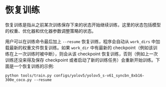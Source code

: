 # 恢复训练

恢复训练是指从之前某次训练保存下来的状态开始继续训练，这里的状态包括模型的权重、优化器和优化器参数调整策略的状态。

用户可以在训练命令最后加上 `--resume` 恢复训练，程序会自动从 `work_dirs` 中加载最新的权重文件恢复训练。如果 `work_dir` 中有最新的 checkpoint（例如该训练在上一次训练时被中断），则会从该 checkpoint 恢复训练，否则（例如上一次训练还没来得及保存 checkpoint 或者启动了新的训练任务）会重新开始训练。下面是一个恢复训练的示例:

```shell
python tools/train.py configs/yolov5/yolov5_s-v61_syncbn_8xb16-300e_coco.py --resume
```
